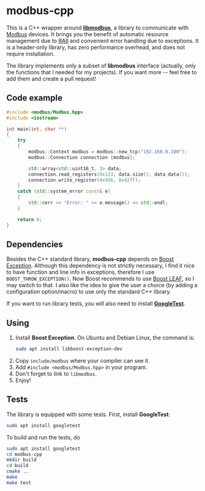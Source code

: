# modbus-cpp
This is a C++ wrapper around [**libmodbus**](https://libmodbus.org/), a library to communicate with [Modbus](https://en.wikipedia.org/wiki/Modbus) devices. It brings you the benefit of automatic resource management due to [RAII](https://en.wikipedia.org/wiki/Resource_acquisition_is_initialization) and convenient error handling due to exceptions. It is a header-only library, has zero performance overhead, and does not require installation.

The library implements only a subset of **libmodbus** interface (actually, only the functions that I needed for my projects). If you want more -- feel free to add them and create a pull request!

## Code example
```c++
#include <modbus/Modbus.hpp>
#include <iostream>

int main(int, char **)
{
    try
    {
        modbus::Context modbus = modbus::new_tcp("192.168.0.100");
        modbus::Connection connection {modbus};

        std::array<std::uint16_t, 3> data;
        connection.read_registers(0x123, data.size(), data.data());
        connection.write_register(0x456, 0x42ff);
    }
    catch (std::system_error const& e)
    {
        std::cerr << "Error: " << e.message() << std::endl;
    }

    return 0;
}
```

## Dependencies
Besides the C++ standard library, **modbus-cpp** depends on [Boost Exception](https://www.boost.org/doc/libs/1_80_0/libs/exception/doc/boost-exception.html). Although this dependency is not strictly necessary, I find it nice to have function and line info in exceptions, therefore I use `BOOST_THROW_EXCEPTION()`. Now Boost recommends to use [Boost LEAF](https://www.boost.org/doc/libs/1_80_0/libs/leaf/doc/html/index.html), so I may switch to that. I also like the idea to give the user a choice (by adding a configuration option/macro) to use only the standard C++ library.

If you want to run library tests, you will also need to install [**GoogleTest**](https://github.com/google/googletest).


## Using
1. Install **Boost Exception**. On Ubuntu and Debian Linux, the command is:
    ```bash
    sudo apt install libboost-exception-dev
    ````
2. Copy `include/modbus` where your compiler can see it.
3. Add `#include <modbus/Modbus.hpp>` in your program.
4. Don't forget to link to `libmodbus`.
5. Enjoy!

## Tests
The library is equipped with some tests. First, install **GoogleTest**:
```bash
sudo apt install googletest
```
To build and run the tests, do
```bash
sudo apt install googletest
cd modbus-cpp
mkdir build
cd build
cmake ..
make
make test
```